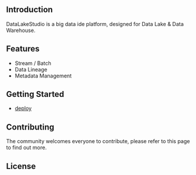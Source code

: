 
## Introduction

DataLakeStudio is a big data ide platform, designed for Data Lake & Data Warehouse.

## Features

- Stream / Batch
- Data Lineage
- Metadata Management

## Getting Started

* [deploy](docs/deploy.md)

## Contributing

The community welcomes everyone to contribute, please refer to this page to find out more.

## License
